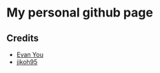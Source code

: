 # My personal github page

## Credits
  - [Evan You](https://evanyou.me/)
  - [jjkoh95](https://jjkoh.com/)
